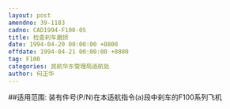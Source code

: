 ```yaml
---
layout: post
amendno: 39-1183
cadno: CAD1994-F100-05
title: 检查刹车磨损
date: 1994-04-20 00:00:00 +0800
effdate: 1994-04-21 00:00:00 +0800
tag: F100
categories: 民航华东管理局适航处
author: 何正华
---
```


##适用范围:
装有件号(P/N)在本适航指令(a)段中刹车的F100系列飞机

